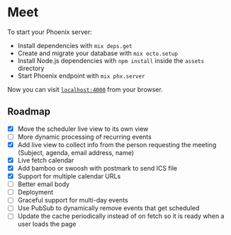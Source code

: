# Meet

To start your Phoenix server:

  * Install dependencies with `mix deps.get`
  * Create and migrate your database with `mix ecto.setup`
  * Install Node.js dependencies with `npm install` inside the `assets` directory
  * Start Phoenix endpoint with `mix phx.server`

Now you can visit [`localhost:4000`](http://localhost:4000) from your browser.

## Roadmap

- [x] Move the scheduler live view to its own view
- [ ] More dynamic processing of recurring events
- [x] Add live view to collect info from the person requesting the meeting (Subject, agenda, email address, name)
- [x] Live fetch calendar
- [x] Add bamboo or swoosh with postmark to send ICS file
- [x] Support for multiple calendar URLs
- [ ] Better email body
- [ ] Deployment
- [ ] Graceful support for multi-day events
- [ ] Use PubSub to dynamically remove events that get scheduled
- [ ] Update the cache periodically instead of on fetch so it is ready when a user loads the page 
